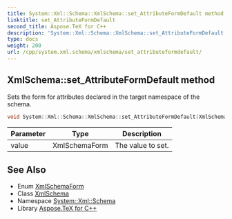 ```yaml
---
title: System::Xml::Schema::XmlSchema::set_AttributeFormDefault method
linktitle: set_AttributeFormDefault
second_title: Aspose.TeX for C++
description: 'System::Xml::Schema::XmlSchema::set_AttributeFormDefault method. Sets the form for attributes declared in the target namespace of the schema in C++.'
type: docs
weight: 200
url: /cpp/system.xml.schema/xmlschema/set_attributeformdefault/
---
```

## XmlSchema::set_AttributeFormDefault method


Sets the form for attributes declared in the target namespace of the schema.

```cpp
void System::Xml::Schema::XmlSchema::set_AttributeFormDefault(XmlSchemaForm value)
```


| Parameter | Type | Description |
| --- | --- | --- |
| value | XmlSchemaForm | The value to set. |

## See Also

* Enum [XmlSchemaForm](../../xmlschemaform/)
* Class [XmlSchema](../)
* Namespace [System::Xml::Schema](../../)
* Library [Aspose.TeX for C++](../../../)

